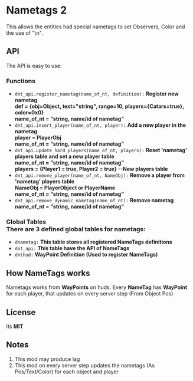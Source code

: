 # Nametags 2
This allows the entities had special nametags to set Observers, Color and the use of "\n".

## API
The API is easy to use:

### Functions
- `dnt_api.register_nametag(name_of_nt, definition):`  **Register new nametag<br>def = {obj=Object, text="string", range=10, players={Catars=true}, color=0x0}<br>name_of_nt = "string, name/id of nametag"**
- `dnt_api.insert_player(name_of_nt, player):` **Add a new player in the nametag<br>player = PlayerObj<br>name_of_nt = "string, name/id of nametag"**
- `dnt_api.update_hard_players(name_of_nt, players):` **Reset 'nametag' players table and set a new player table<br>name_of_nt = "string, name/id of nametag"<br>players = {Player1 = true, Player2 = true} --New players table**
- `dnt_api.remove_player(name_of_nt, NameObj):` **Remove a player from 'nametag' players table<br>NameObj = PlayerObject or PlayerName<br>name_of_nt = "string, name/id of nametag"**
- `dnt_api.remove_dynamic_nametag(name_of_nt):` **Remove nametag<br>name_of_nt = "string, name/id of nametag"**
### Global Tables<br>There are 3 defined global tables for nametags:
- `dnametag:` **This table stores all registered NameTags definitions**
- `dnt_api:` **This table have the API of NameTags**
- `dnthud:` **WayPoint Definition (Used to register NameTags)**
## How NameTags works
Nametags works from **WayPoints** on huds. Every **NameTag** has **WayPoint** for each player, that updates on every server step (From Object Pos)

## License
Its **MIT**

## Notes
1. This mod may produce lag
2. This mod on every server step updates the nametags (As Pos/Text/Color) for each object and player